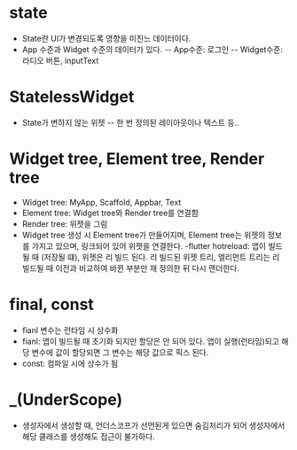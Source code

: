 # state
- State란 UI가 변경되도록 영향을 미친느 데이터이다.
- App 수준과 Widget 수준의 데이터가 있다.
  -- App수준: 로그인
  -- Widget수준: 라디오 버튼, inputText

# StatelessWidget
- State가 변하지 않는 위젯
  -- 한 번 정의된 레이아웃이나 텍스트 등..

# Widget tree, Element tree, Render tree
- Widget tree: MyApp, Scaffold, Appbar, Text
- Element tree: Widget tree와 Render tree를 연결함
- Render tree: 위젯을 그림
- Widget tree 생성 시 Element tree가 만들어지며, Element tree는 위젯의 정보를 가지고 있으며, 링크되어 있어 위젯을 연결한다.
-flutter hotreload: 앱이 빌드될 때 (저장될 떄), 위젯은 리 빌드 된다. 리 빌드된 위젯 트리, 엘리먼트 트리는 리 빌드될 때 이전과 비교하여 바뀐 부분만 재 정의한 뒤 다시 랜더한다.

# final, const
 - fianl 변수는 런타임 시 상수화 
 - fianl: 앱이 빌드될 때 초기화 되지만 할당은 안 되어 있다. 앱이 실행(런타임)되고 해당 변수에 값이 할당되면 그 변수는 해당 값으로 픽스 된다.
 - const:  컴파일 시에 상수가 됨

# _(UnderScope)
 - 생성자에서 생성할 때, 언더스코프가 선언된게 있으면 숨김처리가 되어 생성자에서 해당 클래스를 생성해도 접근이 불가하다.